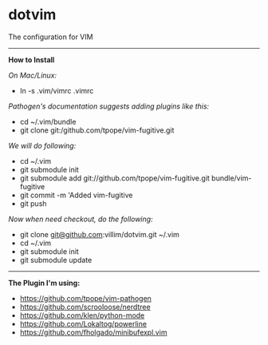 dotvim
======

The configuration for VIM

------------------------------------------------------
__How to Install__

_On Mac/Linux:_
* ln -s .vim/vimrc .vimrc

_Pathogen's documentation suggests adding plugins like this:_
* cd ~/.vim/bundle
* git clone git:/github.com/tpope/vim-fugitive.git

_We will do following:_
* cd ~/.vim
* git submodule init
* git submodule add git://github.com/tpope/vim-fugitive.git bundle/vim-fugitive
* git commit -m 'Added vim-fugitive
* git push

_Now when need checkout, do the following:_
* git clone git@github.com:villim/dotvim.git ~/.vim
* cd ~/.vim
* git submodule init
* git submodule update

------------------------------------------------------
__The Plugin I'm using:__
* https://github.com/tpope/vim-pathogen
* https://github.com/scrooloose/nerdtree
* https://github.com/klen/python-mode
* https://github.com/Lokaltog/powerline
* https://github.com/fholgado/minibufexpl.vim

